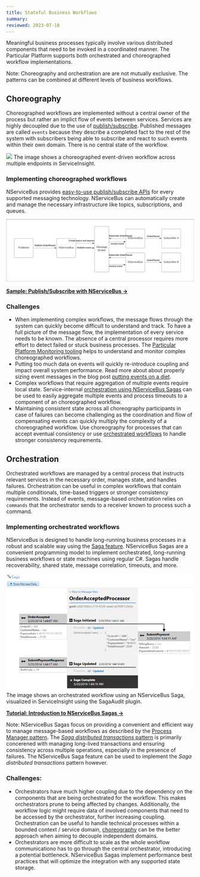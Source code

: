 ```yaml
---
title: Stateful Business Workflows
summary:
reviewed: 2023-07-18
---
```


Meaningful business processes typically involve various distributed components that need to be invoked in a coordinated manner. The Particular Platform supports both orchestrated and choreographed workflow implementations.

Note: Choreography and orchestration are are not mutually exclusive. The patterns can be combined at different levels of business workflows.

## Choreography

Choreographed workflows are implemented without a central owner of the process but rather an implict flow of events between services. Services are highly decoupled due to the use of [publish/subscribe](/architecture/messaging.md#communication-styles-publishsubscribe-pattern). Published messages are called `events` because they describe a completed fact to the rest of the system with subscribers being able to subscribe and react to such events within their own domain. There is no central state of the workflow.

![](/serviceinsight/images/overview-sequence-diagram.png)
The image shows a choreographed event-driven workflow across multiple endpoints in ServiceInsight.

### Implementing choreographed workflows

NServiceBus provides [easy-to-use publish/subscribe APIs](/nservicebus/messaging/publish-subscribe/publish-handle-event.md) for every supported messaging technology. NServiceBus can automatically create and manage the necessary infrastructure like topics, subscriptions, and queues.

![](nsb-publish-subscribe.png)

[**Sample: Publish/Subscribe with NServiceBus →**](/samples/pubsub/native/)

### Challenges

* When implementing complex workflows, the message flows through the system can quickly become difficult to understand and track. To have a full picture of the message flow, the implementation of every service needs to be known. The absence of a central processor requires more effort to detect failed or stuck business processes. The [Particular Platform Monitoring tooling](/architecture/monitoring.md) helps to understand and monitor complex choreographed workflows.
* Putting too much data on events will quickly re-introduce coupling and impact overall system performance. Read more about about properly sizing event messages in the blog post [putting events on a diet](https://particular.net/blog/putting-your-events-on-a-diet).
* Complex workflows that require aggregation of multiple events require local state. Service-internal [orchestration using NServiceBus Sagas](#orchestration) can be used to easily aggregate multiple events and process timeouts to a component of an choreographed workflow.
* Maintaining consistent state across all choreography participants in case of failures can become challenging as the coordination and flow of compensating events can quickly multiply the complexity of a choreographed workflow. Use choreography for processes that can accept eventual consistency or use [orchestrated workflows](#orchestration) to handle stronger consistency requirements.


## Orchestration

Orchestrated workflows are managed by a central process that instructs relevant services in the necessary order, manages state, and handles failures. Orchestration can be useful in complex workflows that contain multiple conditionals, time-based triggers or stronger consistency requirements. Instead of events, message-based orchestration relies on `commands` that the orchestrator sends to a receiver known to process such a command.

### Implementing orchestrated workflows

NServiceBus is designed to handle long-running business processes in a robust and scalable way using the [Saga feature](/nservicebus/sagas/). NServiceBus Sagas are a convenient programming model to implement orchestrated, long-running business workflows or state machines using regular C#. Sagas handle recoverability, shared state, message correlation, timeouts, and more.

![](/serviceinsight/images/overview-sagaview.png)
The image shows an orchestrated workflow using an NServiceBus Saga, visualized in ServiceInsight using the SagaAudit plugin.

[**Tutorial: Introduction to NServiceBus Sagas →**](/tutorials/nservicebus-sagas/1-saga-basics/)

Note: NServiceBus Sagas focus on providing a convenient and efficient way to manage message-based workflows as described by the [Process Manager pattern](https://www.enterpriseintegrationpatterns.com/patterns/messaging/ProcessManager.html). The [*Saga distributed transactions* pattern](https://learn.microsoft.com/en-us/azure/architecture/reference-architectures/saga/saga) is primarily concerened with managing long-lived transactions and ensuring consistency across multiple operations, especially in the presence of failures. The NServiceBus Saga feature can be used to implement the *Saga distributed transactions* pattern however.

### Challenges:

* Orchestrators have much higher coupling due to the dependency on the components that are being orchestrated for the workflow. This makes orchestrators prune to being affected by changes. Additionally, the workflow logic might require data of involved components  that need to be accessed by the orchestrator, further increasing coupling. Orchestration can be useful to handle technical processes within a bounded context / service domain, [choreography](#choreography) can be the better approach when aiming to decouple independent domains.
* Orchestrators are more difficult to scale as the whole workflow communicationo has to go through the central orchestrator, introducing a potential bottleneck. NServiceBus Sagas implement performance best practices that will optimize the integration with any supported state storage.

